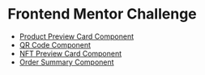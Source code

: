 # Frontend Mentor Challenge

- [Product Preview Card Component](https://leocsdev.github.io/fe-mentor/ch01-product-preview-card/)
- [QR Code Component](https://leocsdev.github.io/fe-mentor/ch02-qr-code-component/)
- [NFT Preview Card Component](https://leocsdev.github.io/fe-mentor/ch03-nft-preview-card-component/)
- [Order Summary Component](https://leocsdev.github.io/fe-mentor/ch04-order-summary-component/)

